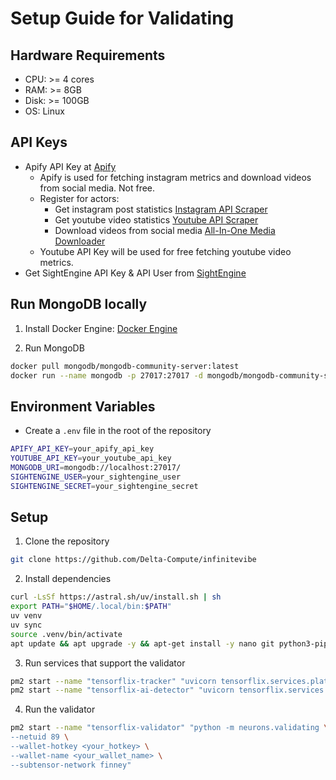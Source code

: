 # Setup Guide for Validating

## Hardware Requirements
- CPU: >= 4 cores
- RAM: >= 8GB
- Disk: >= 100GB
- OS: Linux

## API Keys
- Apify API Key at [Apify](https://docs.apify.com/api/v2)
   - Apify is used for fetching instagram metrics and download videos from social media. Not free.
   - Register for actors:
      - Get instagram post statistics [Instagram API Scraper](https://console.apify.com/actors/RB9HEZitC8hIUXAha)
      - Get youtube video statistics [Youtube API Scraper](https://console.apify.com/actors/h7sDV53CddomktSi5)
      - Download videos from social media [All-In-One Media Downloader](https://console.apify.com/actors/iZbsVYT4VfdMxoIPL)
   - Youtube API Key will be used for free fetching youtube video metrics.
- Get SightEngine API Key & API User from [SightEngine](https://dashboard.sightengine.com/api-credentials)


## Run MongoDB locally

1. Install Docker Engine: [Docker Engine](https://docs.docker.com/engine/install)

2. Run MongoDB

```bash
docker pull mongodb/mongodb-community-server:latest
docker run --name mongodb -p 27017:27017 -d mongodb/mongodb-community-server:latest
```

## Environment Variables
- Create a `.env` file in the root of the repository

```bash
APIFY_API_KEY=your_apify_api_key
YOUTUBE_API_KEY=your_youtube_api_key
MONGODB_URI=mongodb://localhost:27017/
SIGHTENGINE_USER=your_sightengine_user
SIGHTENGINE_SECRET=your_sightengine_secret
```

## Setup

1. Clone the repository

```bash
git clone https://github.com/Delta-Compute/infinitevibe
```

2. Install dependencies

```bash
curl -LsSf https://astral.sh/uv/install.sh | sh
export PATH="$HOME/.local/bin:$PATH"
uv venv
uv sync
source .venv/bin/activate
apt update && apt upgrade -y && apt-get install -y nano git python3-pip jq npm && npm install pm2 -g && pm2 update
```

3. Run services that support the validator

```bash
pm2 start --name "tensorflix-tracker" "uvicorn tensorflix.services.platform_tracker.app:app --host 0.0.0.0 --port 12001"
pm2 start --name "tensorflix-ai-detector" "uvicorn tensorflix.services.ai_detector.app:app --host 0.0.0.0 --port 12002"
```

4. Run the validator

```bash
pm2 start --name "tensorflix-validator" "python -m neurons.validating \
--netuid 89 \
--wallet-hotkey <your_hotkey> \
--wallet-name <your_wallet_name> \
--subtensor-network finney"
```

